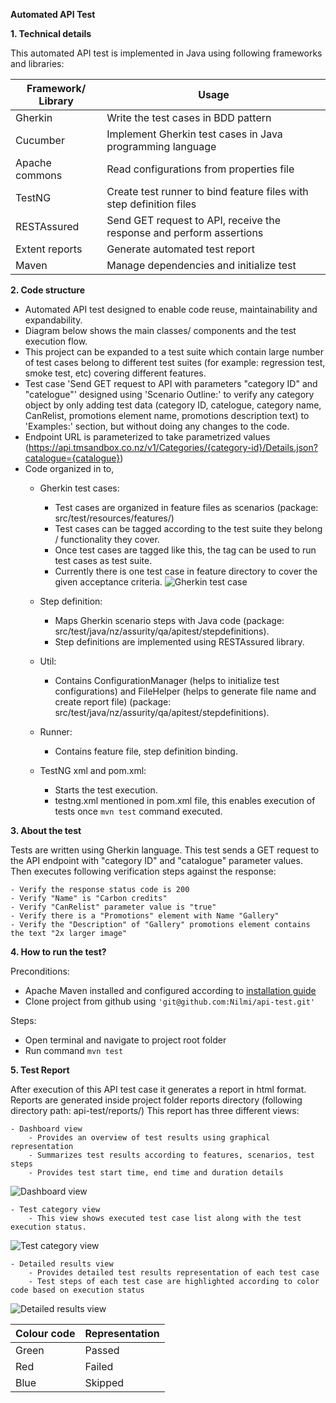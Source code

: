 **Automated API Test**

**1. Technical details**

This automated API test is implemented in Java using following frameworks and libraries:

|Framework/ Library  |Usage  |
|--|--|
|Gherkin   |Write the test cases in BDD pattern  |
|Cucumber   |Implement Gherkin test cases in Java programming language  |
|Apache commons   |Read configurations from properties file  |
|TestNG   |Create test runner to bind feature files with step definition files |
|RESTAssured    |Send GET request to API, receive the response and perform assertions  |
|Extent reports   |Generate automated test report  |
|Maven  |Manage dependencies and initialize test    | 

**2. Code structure**

- Automated API test designed to enable code reuse, maintainability and expandability.
- Diagram below shows the main classes/ components and the test execution flow.
- This project can be expanded to a test suite which contain large number of test cases belong to different test suites (for example: regression test, smoke test, etc) covering different features. 
- Test case 'Send GET request to API with parameters "category ID" and "catelogue"' designed using 'Scenario Outline:' to verify any category object by only adding test data (category ID, catelogue, category name, CanRelist, promotions element name, promotions description text) to 'Examples:' section, but without doing any changes to the code.
- Endpoint URL is parameterized to take parametrized values (https://api.tmsandbox.co.nz/v1/Categories/{category-id}/Details.json?catalogue={catalogue})
- Code organized in to,
    - Gherkin test cases: 
    
        - Test cases are organized in feature files as scenarios (package: src/test/resources/features/)
        - Test cases can be tagged according to the test suite they belong / functionality they cover. 
        - Once test cases are tagged like this, the tag can be used to run test cases as test suite.
        - Currently there is one test case in feature directory to cover the given acceptance criteria.
![Gherkin test case](https://user-images.githubusercontent.com/25843579/66724379-10543e80-ee58-11e9-9457-97be8814f776.png)
    
    - Step definition:
    
        - Maps Gherkin scenario steps with Java code (package: src/test/java/nz/assurity/qa/apitest/stepdefinitions).
        - Step definitions are implemented using RESTAssured library.
        
    - Util:
        - Contains ConfigurationManager (helps to initialize test configurations) and FileHelper (helps to generate file name and create report file)
        (package: src/test/java/nz/assurity/qa/apitest/stepdefinitions).
        
    - Runner:
        - Contains feature file, step definition binding.
        
    - TestNG xml and pom.xml:
        - Starts the test execution.
        - testng.xml mentioned in pom.xml file, this enables execution of tests once `mvn test` command executed.      
           

**3. About the test** 

Tests are written using Gherkin language. This test sends a GET request to the API endpoint with "category ID" and "catalogue" parameter values. Then executes following verification steps against the response:

	- Verify the response status code is 200  
	- Verify "Name" is "Carbon credits"  
	- Verify "CanRelist" parameter value is "true"  
	- Verify there is a "Promotions" element with Name "Gallery"  
	- Verify the "Description" of "Gallery" promotions element contains the text "2x larger image"

**4. How to run the test?**

Preconditions:
- Apache Maven installed and configured according to [installation guide](https://maven.apache.org/install.html)
- Clone project from github using `'git@github.com:Nilmi/api-test.git'`

Steps:
- Open terminal and navigate to project root folder 
- Run command `mvn test`

**5. Test Report**

After execution of this API test case it generates a report in html format. Reports are generated inside project folder reports directory (following directory path: api-test/reports/)
This report has three different views:

	- Dashboard view
		- Provides an overview of test results using graphical representation
		- Summarizes test results according to features, scenarios, test steps
		- Provides test start time, end time and duration details
![Dashboard view](https://user-images.githubusercontent.com/25843579/66754089-c7d46980-eec7-11e9-8aa1-1f049fffb63e.png)
		

	- Test category view
		- This view shows executed test case list along with the test execution status.
![Test category view](https://user-images.githubusercontent.com/25843579/66754115-d4f15880-eec7-11e9-877d-54716226305b.png)


	- Detailed results view
		- Provides detailed test results representation of each test case
		- Test steps of each test case are highlighted according to color code based on execution status
![Detailed results view](https://user-images.githubusercontent.com/25843579/66754128-de7ac080-eec7-11e9-8639-b2301a826cb3.png)		
		
|Colour code |Representation  |
|--|--|
|Green   |Passed  |
|Red   |Failed  |
|Blue   |Skipped  |
